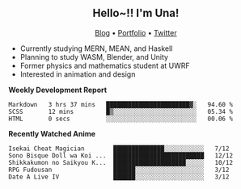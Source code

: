 <h2 align="center">
  Hello~!! I'm Una!
</h2>

<p align="center">
  <a href="https://anarchy.website/">Blog</a> &bull;
  <a href="https://una-ada.github.io/">Portfolio</a> &bull;
  <a href="https://twitter.com/unaxiii">Twitter</a>
</p>

- Currently studying MERN, MEAN, and Haskell
- Planning to study WASM, Blender, and Unity
- Former physics and mathematics student at UWRF
- Interested in animation and design

**Weekly Development Report**

<!--START_SECTION:waka-->

```text
Markdown   3 hrs 37 mins   ███████████████████████▓░   94.60 %
SCSS       12 mins         █▒░░░░░░░░░░░░░░░░░░░░░░░   05.34 %
HTML       0 secs          ░░░░░░░░░░░░░░░░░░░░░░░░░   00.06 %
```

<!--END_SECTION:waka-->

**Recently Watched Anime**

<!-- RECENT-ANIME:START -->

    Isekai Cheat Magician        ██████████████░░░░░░░░░░░   7/12
    Sono Bisque Doll wa Koi ...  █████████████████████████   12/12
    Shikkakumon no Saikyou K...  ████████████████████░░░░░   10/12
    RPG Fudousan                 ██████░░░░░░░░░░░░░░░░░░░   3/12
    Date A Live IV               ██████░░░░░░░░░░░░░░░░░░░   3/12
<!-- RECENT-ANIME:END -->
